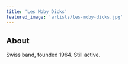 ```yaml
---
title: 'Les Moby Dicks'
featured_image: 'artists/les-moby-dicks.jpg'
---
```


## About

Swiss band, founded 1964. Still active.
